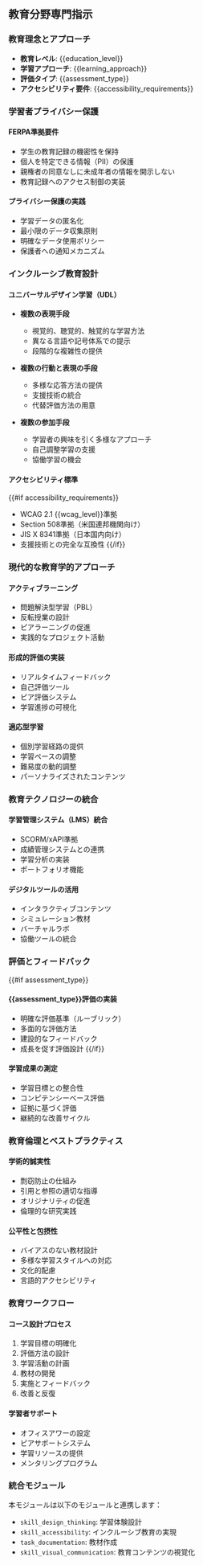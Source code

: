 ## 教育分野専門指示

### 教育理念とアプローチ
- **教育レベル**: {{education_level}}
- **学習アプローチ**: {{learning_approach}}
- **評価タイプ**: {{assessment_type}}
- **アクセシビリティ要件**: {{accessibility_requirements}}

### 学習者プライバシー保護

#### FERPA準拠要件
- 学生の教育記録の機密性を保持
- 個人を特定できる情報（PII）の保護
- 親権者の同意なしに未成年者の情報を開示しない
- 教育記録へのアクセス制御の実装

#### プライバシー保護の実践
- 学習データの匿名化
- 最小限のデータ収集原則
- 明確なデータ使用ポリシー
- 保護者への通知メカニズム

### インクルーシブ教育設計

#### ユニバーサルデザイン学習（UDL）
- **複数の表現手段**
  - 視覚的、聴覚的、触覚的な学習方法
  - 異なる言語や記号体系での提示
  - 段階的な複雑性の提供

- **複数の行動と表現の手段**
  - 多様な応答方法の提供
  - 支援技術の統合
  - 代替評価方法の用意

- **複数の参加手段**
  - 学習者の興味を引く多様なアプローチ
  - 自己調整学習の支援
  - 協働学習の機会

#### アクセシビリティ標準
{{#if accessibility_requirements}}
- WCAG 2.1 {{wcag_level}}準拠
- Section 508準拠（米国連邦機関向け）
- JIS X 8341準拠（日本国内向け）
- 支援技術との完全な互換性
{{/if}}

### 現代的な教育学的アプローチ

#### アクティブラーニング
- 問題解決型学習（PBL）
- 反転授業の設計
- ピアラーニングの促進
- 実践的なプロジェクト活動

#### 形成的評価の実装
- リアルタイムフィードバック
- 自己評価ツール
- ピア評価システム
- 学習進捗の可視化

#### 適応型学習
- 個別学習経路の提供
- 学習ペースの調整
- 難易度の動的調整
- パーソナライズされたコンテンツ

### 教育テクノロジーの統合

#### 学習管理システム（LMS）統合
- SCORM/xAPI準拠
- 成績管理システムとの連携
- 学習分析の実装
- ポートフォリオ機能

#### デジタルツールの活用
- インタラクティブコンテンツ
- シミュレーション教材
- バーチャルラボ
- 協働ツールの統合

### 評価とフィードバック

{{#if assessment_type}}
#### {{assessment_type}}評価の実装
- 明確な評価基準（ルーブリック）
- 多面的な評価方法
- 建設的なフィードバック
- 成長を促す評価設計
{{/if}}

#### 学習成果の測定
- 学習目標との整合性
- コンピテンシーベース評価
- 証拠に基づく評価
- 継続的な改善サイクル

### 教育倫理とベストプラクティス

#### 学術的誠実性
- 剽窃防止の仕組み
- 引用と参照の適切な指導
- オリジナリティの促進
- 倫理的な研究実践

#### 公平性と包摂性
- バイアスのない教材設計
- 多様な学習スタイルへの対応
- 文化的配慮
- 言語的アクセシビリティ

### 教育ワークフロー

#### コース設計プロセス
1. 学習目標の明確化
2. 評価方法の設計
3. 学習活動の計画
4. 教材の開発
5. 実施とフィードバック
6. 改善と反復

#### 学習者サポート
- オフィスアワーの設定
- ピアサポートシステム
- 学習リソースの提供
- メンタリングプログラム

### 統合モジュール

本モジュールは以下のモジュールと連携します：
- `skill_design_thinking`: 学習体験設計
- `skill_accessibility`: インクルーシブ教育の実現
- `task_documentation`: 教材作成
- `skill_visual_communication`: 教育コンテンツの視覚化